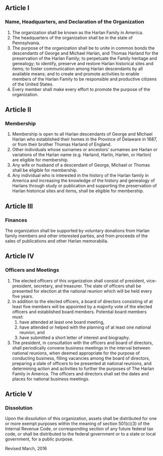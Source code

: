 ## Article I
### Name, Headquarters, and Declaration of the Organization

1. The organization shall be known as the Harlan Family in America.
1. The headquarters of the organization shall be in the state of Pennsylvania.
1. The purpose of the organization shall be to unite in common bonds the descendants of George and Michael Harlan, and Thomas Harland for the preservation of the Harlan Family; to perpetuate the Family heritage and genealogy; to identify, preserve and restore Harlan historical sites and items; to foster communication among Harlan descendants by all available means; and to create and promote activities to enable members of the Harlan Family to be responsible and productive citizens of the United States.
1. Every member shall make every effort to promote the purpose of the organization.
 
## Article II
### Membership

1. Membership is open to all Harlan descendants of George and Michael Harlan who established their homes in the Province of Delaware in 1687, or from their brother Thomas Harland of England.
1. Other individuals whose surnames or ancestors’ surnames are Harlan or variations of the Harlan name (e.g. Harland, Harlin, Harlen, or Harlon) are eligible for membership.
1. Any wife or husband of a descendant of George, Michael or Thomas shall be eligible for membership.
1. Any individual who is interested in the history of the Harlan family in America and increasing the knowledge of the history and genealogy of Harlans through study or publication and supporting the preservation of Harlan historical sites and items, shall be eligible for membership. 
 

## Article III
### Finances

The organization shall be supported by voluntary donations from Harlan family members and other interested parties, and from proceeds of the sales of publications and other Harlan memorabilia.

## Article IV
### Officers and Meetings

1. The elected officers of this organization shall consist of president, vice-president, secretary, and treasurer. The slate of officers shall be presented for election at the national reunion which will be held every five years.
1.  In addition to the elected officers, a board of directors consisting of at least five members will be appointed by a majority vote of the elected officers and established board members. Potential board members must: 
    1. have attended at least one board meeting,
    1. have attended or helped with the planning of at least one national reunion, and
    1. have submitted a short letter of interest and biography.
1. The president, in consultation with the officers and board of directors, shall periodically convene business meetings in the interval between national reunions, when deemed appropriate for the purpose of conducting business, filling vacancies among the board of directors, preparing a slate of officers to be presented at national reunions, and determining action and activities to further the purposes of The Harlan Family in America. The officers and directors shall set the dates and places for national business meetings. 
 
## Article V
### Dissolution

Upon the dissolution of this organization, assets shall be distributed for one or more exempt purposes within the meaning of section 501(c)(3) of the Internal Revenue Code, or corresponding section of any future federal tax code, or shall be distributed to the federal government or to a state or local government, for a public purpose.

Revised March, 2016
